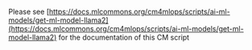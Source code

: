 Please see [https://docs.mlcommons.org/cm4mlops/scripts/ai-ml-models/get-ml-model-llama2](https://docs.mlcommons.org/cm4mlops/scripts/ai-ml-models/get-ml-model-llama2) for the documentation of this CM script

